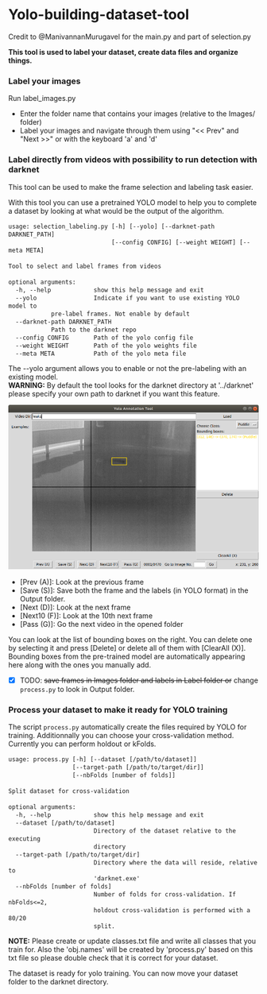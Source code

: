 # Yolo-building-dataset-tool

Credit to @ManivannanMurugavel for the main.py and part of selection.py

**This tool is used to label your dataset, create data files and organize things.**

### Label your images

Run label_images.py
- Enter the folder name that contains your images (relative to the Images/ folder)
- Label your images and navigate through them using "<< Prev" and "Next >>" or with the keyboard 'a' and 'd'

### Label directly from videos with possibility to run detection with darknet

This tool can be used to make the frame selection and labeling task easier.

With this tool you can use a pretrained YOLO model to help you to complete a dataset by looking at what would be the output of the algorithm.
```
usage: selection_labeling.py [-h] [--yolo] [--darknet-path DARKNET_PATH]
                             [--config CONFIG] [--weight WEIGHT] [--meta META]

Tool to select and label frames from videos

optional arguments:  
  -h, --help            show this help message and exit  
  --yolo                Indicate if you want to use existing YOLO model to
  			pre-label frames. Not enable by default  
  --darknet-path DARKNET_PATH 
  			Path to the darknet repo  
  --config CONFIG       Path of the yolo config file  
  --weight WEIGHT       Path of the yolo weights file  
  --meta META           Path of the yolo meta file  
```
The --yolo argument allows you to enable or not the pre-labeling with an existing model.  
**WARNING:** By default the tool looks for the darknet directory at '../darknet' please specify your own path to darknet if you want this feature.

![GUI of the selection/labeling tool](yolo_annotation_tool.png?raw=true "YOLO annotation tool")

- [Prev (A)]: Look at the previous frame
- [Save (S)]: Save both the frame and the labels (in YOLO format) in the Output folder.
- [Next (D)]: Look at the next frame
- [Next10 (F)]: Look at the 10th next frame
- [Pass (G)]: Go the next video in the opened folder

You can look at the list of bounding boxes on the right. You can delete one by selecting it and press [Delete] or delete all of them with [ClearAll (X)]. Bounding boxes from the pre-trained model are automatically appearing here along with the ones you manually add.

- [x] TODO: ~~save frames in Images folder and labels in Label folder or~~ change `process.py` to look in Output folder.


### Process your dataset to make it ready for YOLO training

The script `process.py` automatically create the files required by YOLO for training. Additionnally you can choose your cross-validation method. Currently you can perform holdout or kFolds.
```
usage: process.py [-h] [--dataset [/path/to/dataset]]
                  [--target-path [/path/to/target/dir]]
                  [--nbFolds [number of folds]]

Split dataset for cross-validation

optional arguments:
  -h, --help            show this help message and exit
  --dataset [/path/to/dataset]
                        Directory of the dataset relative to the executing
                        directory
  --target-path [/path/to/target/dir]
                        Directory where the data will reside, relative to
                        'darknet.exe'
  --nbFolds [number of folds]
                        Number of folds for cross-validation. If nbFolds<=2,
                        holdout cross-validation is performed with a 80/20
                        split.
```
	
**NOTE:** Please create or update classes.txt file and write all classes that you train for. Also the 'obj.names' will be created by 'process.py' based on this txt file so please double check that it is correct for your dataset.

The dataset is ready for yolo training. You can now move your dataset folder to the darknet directory.
